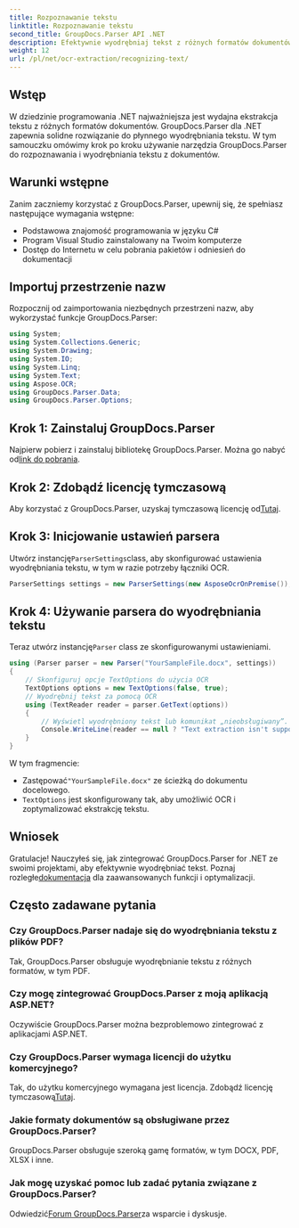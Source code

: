 ```yaml
---
title: Rozpoznawanie tekstu
linktitle: Rozpoznawanie tekstu
second_title: GroupDocs.Parser API .NET
description: Efektywnie wyodrębniaj tekst z różnych formatów dokumentów za pomocą GroupDocs.Parser dla .NET. Łatwa integracja i potężne możliwości OCR.
weight: 12
url: /pl/net/ocr-extraction/recognizing-text/
---
```

## Wstęp
W dziedzinie programowania .NET najważniejsza jest wydajna ekstrakcja tekstu z różnych formatów dokumentów. GroupDocs.Parser dla .NET zapewnia solidne rozwiązanie do płynnego wyodrębniania tekstu. W tym samouczku omówimy krok po kroku używanie narzędzia GroupDocs.Parser do rozpoznawania i wyodrębniania tekstu z dokumentów.
## Warunki wstępne
Zanim zaczniemy korzystać z GroupDocs.Parser, upewnij się, że spełniasz następujące wymagania wstępne:
- Podstawowa znajomość programowania w języku C#
- Program Visual Studio zainstalowany na Twoim komputerze
- Dostęp do Internetu w celu pobrania pakietów i odniesień do dokumentacji

## Importuj przestrzenie nazw
Rozpocznij od zaimportowania niezbędnych przestrzeni nazw, aby wykorzystać funkcje GroupDocs.Parser:
```csharp
using System;
using System.Collections.Generic;
using System.Drawing;
using System.IO;
using System.Linq;
using System.Text;
using Aspose.OCR;
using GroupDocs.Parser.Data;
using GroupDocs.Parser.Options;
```
## Krok 1: Zainstaluj GroupDocs.Parser
 Najpierw pobierz i zainstaluj bibliotekę GroupDocs.Parser. Można go nabyć od[link do pobrania](https://releases.groupdocs.com/parser/net/).
## Krok 2: Zdobądź licencję tymczasową
 Aby korzystać z GroupDocs.Parser, uzyskaj tymczasową licencję od[Tutaj](https://purchase.groupdocs.com/temporary-license/).
## Krok 3: Inicjowanie ustawień parsera
 Utwórz instancję`ParserSettings`class, aby skonfigurować ustawienia wyodrębniania tekstu, w tym w razie potrzeby łączniki OCR.
```csharp
ParserSettings settings = new ParserSettings(new AsposeOcrOnPremise());
```
## Krok 4: Używanie parsera do wyodrębniania tekstu
 Teraz utwórz instancję`Parser` class ze skonfigurowanymi ustawieniami.
```csharp
using (Parser parser = new Parser("YourSampleFile.docx", settings))
{
    // Skonfiguruj opcje TextOptions do użycia OCR
    TextOptions options = new TextOptions(false, true);
    // Wyodrębnij tekst za pomocą OCR
    using (TextReader reader = parser.GetText(options))
    {
        // Wyświetl wyodrębniony tekst lub komunikat „nieobsługiwany”.
        Console.WriteLine(reader == null ? "Text extraction isn't supported" : reader.ReadToEnd());
    }
}
```
W tym fragmencie:
-  Zastępować`"YourSampleFile.docx"` ze ścieżką do dokumentu docelowego.
- `TextOptions` jest skonfigurowany tak, aby umożliwić OCR i zoptymalizować ekstrakcję tekstu.

## Wniosek
 Gratulacje! Nauczyłeś się, jak zintegrować GroupDocs.Parser for .NET ze swoimi projektami, aby efektywnie wyodrębniać tekst. Poznaj rozległe[dokumentacja](https://tutorials.groupdocs.com/parser/net/) dla zaawansowanych funkcji i optymalizacji.

## Często zadawane pytania
### Czy GroupDocs.Parser nadaje się do wyodrębniania tekstu z plików PDF?
Tak, GroupDocs.Parser obsługuje wyodrębnianie tekstu z różnych formatów, w tym PDF.
### Czy mogę zintegrować GroupDocs.Parser z moją aplikacją ASP.NET?
Oczywiście GroupDocs.Parser można bezproblemowo zintegrować z aplikacjami ASP.NET.
### Czy GroupDocs.Parser wymaga licencji do użytku komercyjnego?
Tak, do użytku komercyjnego wymagana jest licencja. Zdobądź licencję tymczasową[Tutaj](https://purchase.groupdocs.com/temporary-license/).
### Jakie formaty dokumentów są obsługiwane przez GroupDocs.Parser?
GroupDocs.Parser obsługuje szeroką gamę formatów, w tym DOCX, PDF, XLSX i inne.
### Jak mogę uzyskać pomoc lub zadać pytania związane z GroupDocs.Parser?
 Odwiedzić[Forum GroupDocs.Parser](https://forum.groupdocs.com/c/parser/17)za wsparcie i dyskusje.